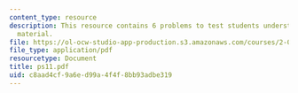 ```yaml
---
content_type: resource
description: This resource contains 6 problems to test students understanding of course
  material.
file: https://ol-ocw-studio-app-production.s3.amazonaws.com/courses/2-001-mechanics-materials-i-fall-2006/c8aad4cf9a6ed99a4f4f8bb93adbe319_ps11.pdf
file_type: application/pdf
resourcetype: Document
title: ps11.pdf
uid: c8aad4cf-9a6e-d99a-4f4f-8bb93adbe319
---
```

